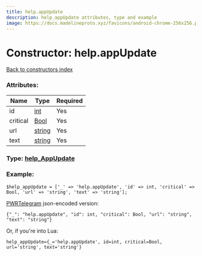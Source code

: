 ```yaml
---
title: help.appUpdate
description: help_appUpdate attributes, type and example
image: https://docs.madelineproto.xyz/favicons/android-chrome-256x256.png
---
```

# Constructor: help.appUpdate  
[Back to constructors index](index.md)



### Attributes:

| Name     |    Type       | Required |
|----------|---------------|----------|
|id|[int](../types/int.md) | Yes|
|critical|[Bool](../types/Bool.md) | Yes|
|url|[string](../types/string.md) | Yes|
|text|[string](../types/string.md) | Yes|



### Type: [help\_AppUpdate](../types/help_AppUpdate.md)


### Example:

```
$help_appUpdate = ['_' => 'help.appUpdate', 'id' => int, 'critical' => Bool, 'url' => 'string', 'text' => 'string'];
```  

[PWRTelegram](https://pwrtelegram.xyz) json-encoded version:

```
{"_": "help.appUpdate", "id": int, "critical": Bool, "url": "string", "text": "string"}
```


Or, if you're into Lua:  


```
help_appUpdate={_='help.appUpdate', id=int, critical=Bool, url='string', text='string'}

```


